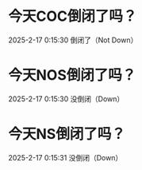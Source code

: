 # 今天COC倒闭了吗？

2025-2-17 0:15:30 倒闭了（Not Down）

# 今天NOS倒闭了吗？

2025-2-17 0:15:30 没倒闭（Down）

# 今天NS倒闭了吗？

2025-2-17 0:15:31 没倒闭（Down）

